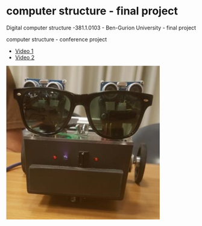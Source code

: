 
# computer structure - final project
Digital computer structure -381.1.0103 - Ben-Gurion University - final project 

computer structure - conference project

* <a href="https://www.youtube.com/watch?v=3SZ34QYP1EM&t=10s">Video 1</a>
* <a href="https://www.youtube.com/watch?v=TJbM67-VzEY&t=10s">Video 2 </a>


![alt text](https://github.com/idancalvo/computer_structure_-_final_project/blob/master/1.jpg)
